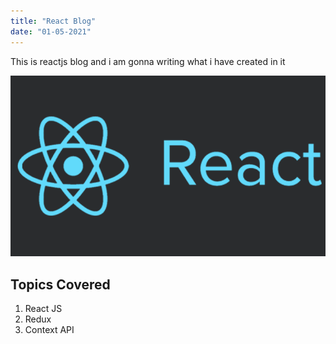 ```yaml
---
title: "React Blog"
date: "01-05-2021"
---
```


This is reactjs blog and i am gonna writing what i have created in it

![ReactJS](./react.png)

## Topics Covered

1. React JS
2. Redux
3. Context API